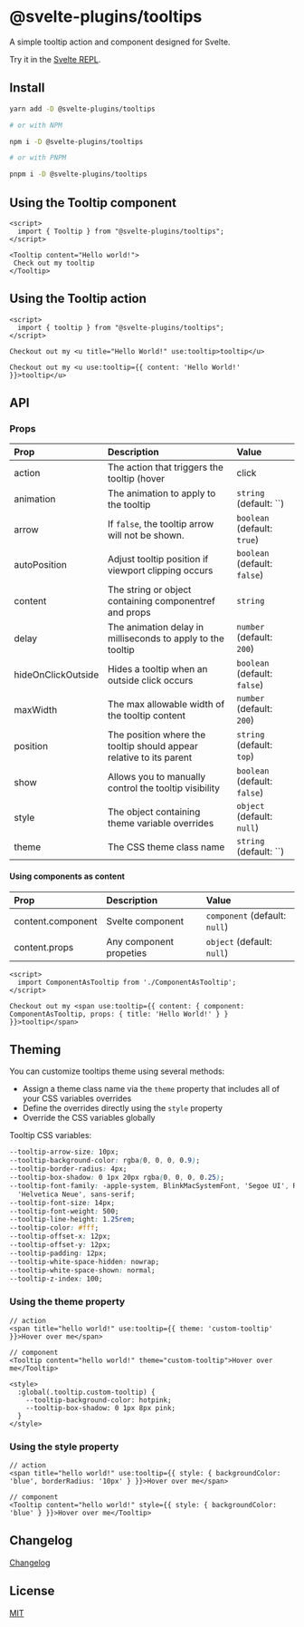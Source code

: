 # @svelte-plugins/tooltips

A simple tooltip action and component designed for Svelte.

Try it in the [Svelte REPL](https://svelte.dev/repl/e63e262a91834400aa567b9b0d20675a?version=3.49.0).

## Install

```bash
yarn add -D @svelte-plugins/tooltips

# or with NPM

npm i -D @svelte-plugins/tooltips

# or with PNPM

pnpm i -D @svelte-plugins/tooltips
```

## Using the Tooltip component
```svelte
<script>
  import { Tooltip } from "@svelte-plugins/tooltips";
</script>

<Tooltip content="Hello world!">
 Check out my tooltip
</Tooltip>
```

## Using the Tooltip action

```svelte
<script>
  import { tooltip } from "@svelte-plugins/tooltips";
</script>

Checkout out my <u title="Hello World!" use:tooltip>tooltip</u>

Checkout out my <u use:tooltip={{ content: 'Hello World!' }}>tooltip</u>
```

## API

### Props
| Prop               | Description                                                         | Value                                         |
| :----------------- | :------------------------------------------------------------------ | :---------------------------------------------- |
| action             | The action that triggers the tooltip (hover | click | prop)         | `string` (default: `hover`)                     |
| animation          | The animation to apply to the tooltip                               | `string` (default: ``)                          |
| arrow              | If `false`, the tooltip arrow will not be shown.                    | `boolean` (default: `true`)                     |
| autoPosition       | Adjust tooltip position if viewport clipping occurs                 | `boolean` (default: `false`)                    |
| content            | The string or object containing componentref and props              | `string` | `object` component (default: ``)     |
| delay              | The animation delay in milliseconds to apply to the tooltip         | `number` (default: `200`)                       |
| hideOnClickOutside | Hides a tooltip when an outside click occurs                        | `boolean` (default: `false`)                    |
| maxWidth           | The max allowable width of the tooltip content                      | `number` (default: `200`)                       |
| position           | The position where the tooltip should appear relative to its parent | `string` (default: `top`)                       |
| show               | Allows you to manually control the tooltip visibility               | `boolean` (default: `false`)                    |
| style              | The object containing theme variable overrides                      | `object` (default: `null`)                      |
| theme              | The CSS theme class name                                            | `string` (default: ``)                          |

#### Using components as content
| Prop              | Description                                                          | Value                                           |
| :-----------------| :------------------------------------------------------------------- | :---------------------------------------------- |
| content.component | Svelte component                                                     | `component` (default: `null`)                   |
| content.props     | Any component propeties                                              | `object` (default: `null`)                      |


```svelte
<script>
  import ComponentAsTooltip from './ComponentAsTooltip';
</script>

Checkout out my <span use:tooltip={{ content: { component: ComponentAsTooltip, props: { title: 'Hello World!' } } }}>tooltip</span>
```

## Theming
You can customize tooltips theme using several methods:
- Assign a theme class name via the `theme` property that includes all of your CSS variables overrides
- Define the overrides directly using the `style` property
- Override the CSS variables globally

Tooltip CSS variables:

```css
--tooltip-arrow-size: 10px;
--tooltip-background-color: rgba(0, 0, 0, 0.9);
--tooltip-border-radius: 4px;
--tooltip-box-shadow: 0 1px 20px rgba(0, 0, 0, 0.25);
--tooltip-font-family: -apple-system, BlinkMacSystemFont, 'Segoe UI', Roboto, Oxygen-Sans, Ubuntu, Cantarell,
  'Helvetica Neue', sans-serif;
--tooltip-font-size: 14px;
--tooltip-font-weight: 500;
--tooltip-line-height: 1.25rem;
--tooltip-color: #fff;
--tooltip-offset-x: 12px;
--tooltip-offset-y: 12px;
--tooltip-padding: 12px;
--tooltip-white-space-hidden: nowrap;
--tooltip-white-space-shown: normal;
--tooltip-z-index: 100;
```

### Using the theme property

```svelte
// action
<span title="hello world!" use:tooltip={{ theme: 'custom-tooltip' }}>Hover over me</span>

// component
<Tooltip content="hello world!" theme="custom-tooltip">Hover over me</Tooltip>

<style>
  :global(.tooltip.custom-tooltip) {
    --tooltip-background-color: hotpink;
    --tooltip-box-shadow: 0 1px 8px pink;
  }
</style>
```

### Using the style property
```svelte
// action
<span title="hello world!" use:tooltip={{ style: { backgroundColor: 'blue', borderRadius: '10px' } }}>Hover over me</span>

// component
<Tooltip content="hello world!" style={{ style: { backgroundColor: 'blue' } }}>Hover over me</Tooltip>
```

## Changelog

[Changelog](CHANGELOG.md)

## License

[MIT](LICENSE)
